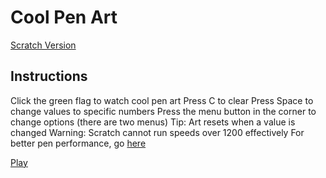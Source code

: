 # Cool Pen Art

[Scratch Version](https://scratch.mit.edu/projects/889986275/)

## Instructions

Click the green flag to watch cool pen art
Press C to clear
Press Space to change values to specific numbers
Press the menu button in the corner to change options (there are two menus)
Tip: Art resets when a value is changed
Warning: Scratch cannot run speeds over 1200 effectively
For better pen performance, go [here](https://turbowarp.org/889986275/)

[Play](/Art/cool-pen-art/packaged-project/v2-4.html)
